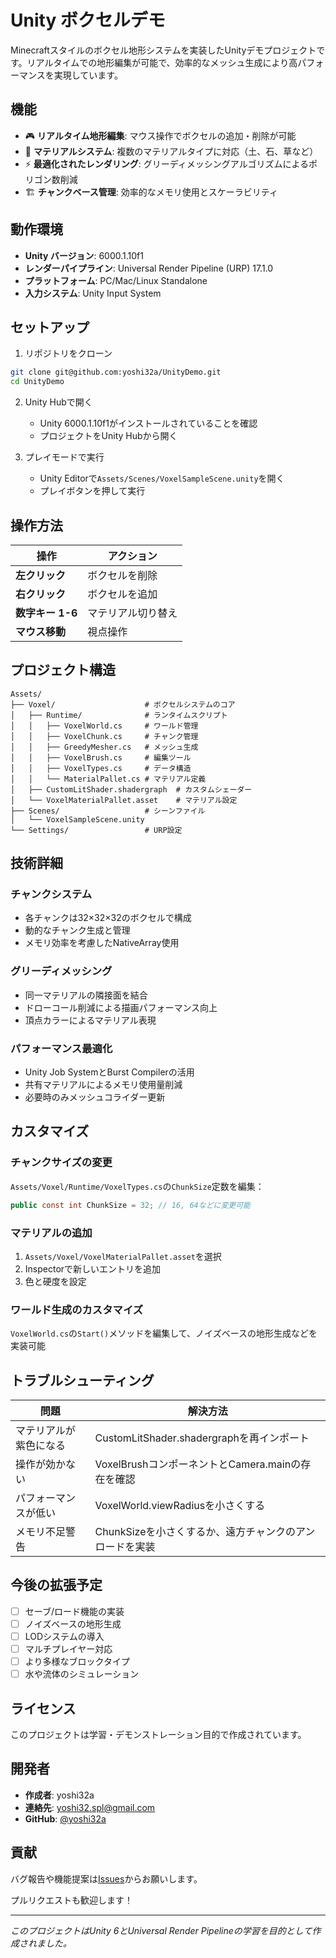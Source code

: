 # Unity ボクセルデモ

Minecraftスタイルのボクセル地形システムを実装したUnityデモプロジェクトです。リアルタイムでの地形編集が可能で、効率的なメッシュ生成により高パフォーマンスを実現しています。

## 機能

- 🎮 **リアルタイム地形編集**: マウス操作でボクセルの追加・削除が可能
- 🎨 **マテリアルシステム**: 複数のマテリアルタイプに対応（土、石、草など）
- ⚡ **最適化されたレンダリング**: グリーディメッシングアルゴリズムによるポリゴン数削減
- 🏗️ **チャンクベース管理**: 効率的なメモリ使用とスケーラビリティ

## 動作環境

- **Unity バージョン**: 6000.1.10f1
- **レンダーパイプライン**: Universal Render Pipeline (URP) 17.1.0
- **プラットフォーム**: PC/Mac/Linux Standalone
- **入力システム**: Unity Input System

## セットアップ

1. リポジトリをクローン
```bash
git clone git@github.com:yoshi32a/UnityDemo.git
cd UnityDemo
```

2. Unity Hubで開く
   - Unity 6000.1.10f1がインストールされていることを確認
   - プロジェクトをUnity Hubから開く

3. プレイモードで実行
   - Unity Editorで`Assets/Scenes/VoxelSampleScene.unity`を開く
   - プレイボタンを押して実行

## 操作方法

| 操作 | アクション |
|------|-----------|
| **左クリック** | ボクセルを削除 |
| **右クリック** | ボクセルを追加 |
| **数字キー 1-6** | マテリアル切り替え |
| **マウス移動** | 視点操作 |

## プロジェクト構造

```
Assets/
├── Voxel/                    # ボクセルシステムのコア
│   ├── Runtime/              # ランタイムスクリプト
│   │   ├── VoxelWorld.cs     # ワールド管理
│   │   ├── VoxelChunk.cs     # チャンク管理
│   │   ├── GreedyMesher.cs   # メッシュ生成
│   │   ├── VoxelBrush.cs     # 編集ツール
│   │   ├── VoxelTypes.cs     # データ構造
│   │   └── MaterialPallet.cs # マテリアル定義
│   ├── CustomLitShader.shadergraph  # カスタムシェーダー
│   └── VoxelMaterialPallet.asset    # マテリアル設定
├── Scenes/                   # シーンファイル
│   └── VoxelSampleScene.unity
└── Settings/                 # URP設定
```

## 技術詳細

### チャンクシステム
- 各チャンクは32×32×32のボクセルで構成
- 動的なチャンク生成と管理
- メモリ効率を考慮したNativeArray使用

### グリーディメッシング
- 同一マテリアルの隣接面を結合
- ドローコール削減による描画パフォーマンス向上
- 頂点カラーによるマテリアル表現

### パフォーマンス最適化
- Unity Job SystemとBurst Compilerの活用
- 共有マテリアルによるメモリ使用量削減
- 必要時のみメッシュコライダー更新

## カスタマイズ

### チャンクサイズの変更
`Assets/Voxel/Runtime/VoxelTypes.cs`の`ChunkSize`定数を編集：
```csharp
public const int ChunkSize = 32; // 16, 64などに変更可能
```

### マテリアルの追加
1. `Assets/Voxel/VoxelMaterialPallet.asset`を選択
2. Inspectorで新しいエントリを追加
3. 色と硬度を設定

### ワールド生成のカスタマイズ
`VoxelWorld.cs`の`Start()`メソッドを編集して、ノイズベースの地形生成などを実装可能

## トラブルシューティング

| 問題 | 解決方法 |
|------|----------|
| マテリアルが紫色になる | CustomLitShader.shadergraphを再インポート |
| 操作が効かない | VoxelBrushコンポーネントとCamera.mainの存在を確認 |
| パフォーマンスが低い | VoxelWorld.viewRadiusを小さくする |
| メモリ不足警告 | ChunkSizeを小さくするか、遠方チャンクのアンロードを実装 |

## 今後の拡張予定

- [ ] セーブ/ロード機能の実装
- [ ] ノイズベースの地形生成
- [ ] LODシステムの導入
- [ ] マルチプレイヤー対応
- [ ] より多様なブロックタイプ
- [ ] 水や流体のシミュレーション

## ライセンス

このプロジェクトは学習・デモンストレーション目的で作成されています。

## 開発者

- **作成者**: yoshi32a
- **連絡先**: yoshi32.spl@gmail.com
- **GitHub**: [@yoshi32a](https://github.com/yoshi32a)

## 貢献

バグ報告や機能提案は[Issues](https://github.com/yoshi32a/UnityDemo/issues)からお願いします。

プルリクエストも歓迎します！

---

*このプロジェクトはUnity 6とUniversal Render Pipelineの学習を目的として作成されました。*
